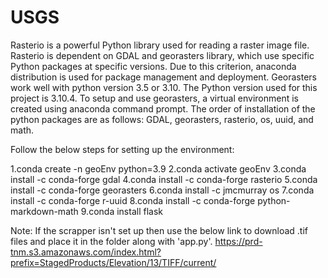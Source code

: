 # USGS

Rasterio is a powerful Python library used for reading a raster image file. Rasterio is dependent on GDAL and georasters library, which use specific Python packages at specific versions. Due to this criterion, anaconda distribution is used for package management and deployment. Georasters work well with python version 3.5 or 3.10. The Python version used for this project is 3.10.4. To setup and use georasters, a virtual environment is created using anaconda command prompt. The order of installation of the python packages are as follows: GDAL, georasters, rasterio, os, uuid, and math.

Follow the below steps for setting up the environment:

1.conda create -n geoEnv python=3.9
2.conda activate geoEnv
3.conda install -c conda-forge gdal
4.conda install -c conda-forge rasterio
5.conda install -c conda-forge georasters
6.conda install -c jmcmurray os
7.conda install -c conda-forge r-uuid
8.conda install -c conda-forge python-markdown-math
9.conda install flask

Note: If the scrapper isn't set up then use the below link to download .tif files and place it in the folder along with 'app.py'.
https://prd-tnm.s3.amazonaws.com/index.html?prefix=StagedProducts/Elevation/13/TIFF/current/
